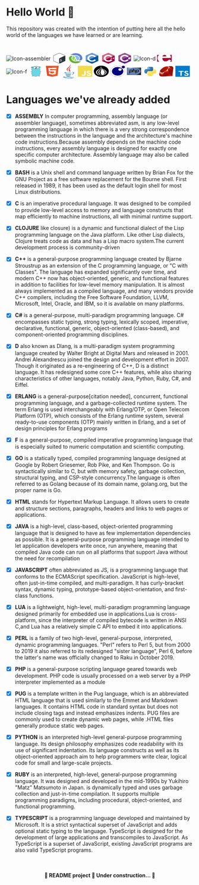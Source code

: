 # **Hello World 👋** #
This repository was created with the intention of putting here all the hello world of the languages we have learned or are learning.

#
<div style="display: inline_block">
<img align="center" alt="Icon-assembler" height="30" width="45" src="https://i.ibb.co/1q9tzCt/378px-Netwide-Assembler-svg.png">

<img align="center" alt="Icon-bash" height="30" width="40" src="https://raw.githubusercontent.com/devicons/devicon/master/icons/bash/bash-original.svg">

<img align="center" alt="Icon-clojure" height="30" width="40" src="https://raw.githubusercontent.com/devicons/devicon/master/icons/clojure/clojure-original.svg">

<img align="center" alt="Icon-c" height="30" width="40" src="https://raw.githubusercontent.com/devicons/devicon/master/icons/c/c-original.svg">

<img align="center" alt="Icon-c++" height="30" width="40" src="https://raw.githubusercontent.com/devicons/devicon/master/icons/cplusplus/cplusplus-original.svg">

<img align="center" alt="Icon-csharp" height="30" width="40" src="https://raw.githubusercontent.com/devicons/devicon/master/icons/csharp/csharp-original.svg">

<img align="center" alt="Icon-d" height="30" width="40" src="https://upload.wikimedia.org/wikipedia/commons/thumb/2/24/D_Programming_Language_logo.svg/1013px-D_Programming_Language_logo.svg.png">

<img align="center" alt="Icon-erlang" height="30" width="40" src="https://raw.githubusercontent.com/devicons/devicon/master/icons/erlang/erlang-original.svg">

<img align="center" alt="Icon-f" height="30" width="40" src="https://upload.wikimedia.org/wikipedia/commons/thumb/b/b8/Fortran_logo.svg/180px-Fortran_logo.svg.png">

<img align="center" alt="Icon-go" height="30" width="40" src="https://raw.githubusercontent.com/devicons/devicon/master/icons/go/go-original.svg">

<img align="center" alt="Icon-HTML" height="30" width="40" src="https://raw.githubusercontent.com/devicons/devicon/master/icons/html5/html5-original.svg">

<img align="center" alt="Icon-Java" height="40" width="40" src="https://raw.githubusercontent.com/devicons/devicon/master/icons/java/java-original.svg">

<img align="center" alt="Icon-JS" height="30" width="40" src="https://raw.githubusercontent.com/devicons/devicon/master/icons/javascript/javascript-plain.svg">

<img align="center" alt="Icon-perl" height="30" width="40" src="https://raw.githubusercontent.com/devicons/devicon/master/icons/perl/perl-plain.svg">

<img align="center" alt="Icon-lua" height="30" width="40" src="https://raw.githubusercontent.com/devicons/devicon/master/icons/lua/lua-plain.svg">

<img align="center" alt="Icon-PHP" height="40" width="40" src="https://raw.githubusercontent.com/devicons/devicon/master/icons/php/php-original.svg">

<img align="center" alt="Icon-PYTHON" height="30" width="40" src="https://raw.githubusercontent.com/devicons/devicon/master/icons/python/python-original.svg">

<img align="center" alt="Icon-Ruby" height="30" width="40" src="https://raw.githubusercontent.com/devicons/devicon/master/icons/ruby/ruby-original.svg">

<img align="center" alt="Icon-Typescript" height="30" width="40" src="https://raw.githubusercontent.com/devicons/devicon/master/icons/typescript/typescript-original.svg">

</div>

# 


# Languages we've already added #

- [x] **ASSEMBLY**
In computer programming, assembly language (or assembler language), sometimes abbreviated asm, is any low-level programming language in which there is a very strong correspondence between the instructions in the language and the architecture's machine code instructions.Because assembly depends on the machine code instructions, every assembly language is designed for exactly one specific computer architecture. Assembly language may also be called symbolic machine code.


- [x] **BASH**
is a Unix shell and command language written by Brian Fox for the GNU Project as a free software replacement for the Bourne shell. First released in 1989, it has been used as the default login shell for most Linux distributions.


- [x] **C** 
is an imperative procedural language. It was designed to be compiled to provide low-level access to memory and language constructs that map efficiently to machine instructions, all with minimal runtime support.


- [x] **CLOJURE**
like closure) is a dynamic and functional dialect of the Lisp programming language on the Java platform. Like other Lisp dialects, Clojure treats code as data and has a Lisp macro system.The current development process is community-driven


- [x] **C++**
is a general-purpose programming language created by Bjarne Stroustrup as an extension of the C programming language, or "C with Classes". The language has expanded significantly over time, and modern C++ now has object-oriented, generic, and functional features in addition to facilities for low-level memory manipulation. It is almost always implemented as a compiled language, and many vendors provide C++ compilers, including the Free Software Foundation, LLVM, Microsoft, Intel, Oracle, and IBM, so it is available on many platforms.


- [x] **C#**
is a general-purpose, multi-paradigm programming language. C# encompasses static typing, strong typing, lexically scoped, imperative, declarative, functional, generic, object-oriented (class-based), and component-oriented programming disciplines.


- [x] **D**
also known as Dlang, is a multi-paradigm system programming language created by Walter Bright at Digital Mars and released in 2001. Andrei Alexandrescu joined the design and development effort in 2007. Though it originated as a re-engineering of C++, D is a distinct language. It has redesigned some core C++ features, while also sharing characteristics of other languages, notably Java, Python, Ruby, C#, and Eiffel.


- [x] **ERLANG**
is a general-purpose[citation needed], concurrent, functional programming language, and a garbage-collected runtime system. The term Erlang is used interchangeably with Erlang/OTP, or Open Telecom Platform (OTP), which consists of the Erlang runtime system, several ready-to-use components (OTP) mainly written in Erlang, and a set of design principles for Erlang programs


- [x] **F**
is a general-purpose, compiled imperative programming language that is especially suited to numeric computation and scientific computing.


- [x] **GO**
is a statically typed, compiled programming language designed at Google by Robert Griesemer, Rob Pike, and Ken Thompson. Go is syntactically similar to C, but with memory safety, garbage collection, structural typing, and CSP-style concurrency.The language is often referred to as Golang because of its domain name, golang.org, but the proper name is Go.


- [x] **HTML**
stands for Hypertext Markup Language. It allows users to create and structure sections, paragraphs, headers and links to web pages or applications. 

- [x] **JAVA**
is a high-level, class-based, object-oriented programming language that is designed to have as few implementation dependencies as possible. It is a general-purpose programming language intended to let application developers write once, run anywhere, meaning that compiled Java code can run on all platforms that support Java without the need for recompilation

- [x] **JAVASCRIPT**
often abbreviated as JS, is a programming language that conforms to the ECMAScript specification. JavaScript is high-level, often just-in-time compiled, and multi-paradigm. It has curly-bracket syntax, dynamic typing, prototype-based object-orientation, and first-class functions.


- [x] **LUA**
is a lightweight, high-level, multi-paradigm programming language designed primarily for embedded use in applications.Lua is cross-platform, since the interpreter of compiled bytecode is written in ANSI C,and Lua has a relatively simple C API to embed it into applications.


- [x] **PERL**
is a family of two high-level, general-purpose, interpreted, dynamic programming languages. "Perl" refers to Perl 5, but from 2000 to 2019 it also referred to its redesigned "sister language", Perl 6, before the latter's name was officially changed to Raku in October 2019.


- [x] **PHP**
 is a general-purpose scripting language geared towards web development.
 PHP code is usually processed on a web server by a PHP interpreter implemented as a module


- [x] **PUG**
is a template written in the Pug language, which is an abbreviated HTML language that is used similarly to the Emmet and Markdown languages. It contains HTML code in standard syntax but does not include closing tags and instead emphasizes indents. PUG files are commonly used to create dynamic web pages, while .HTML files generally produce static web pages.


- [x] **PYTHON**
is an interpreted high-level general-purpose programming language. Its design philosophy emphasizes code readability with its use of significant indentation. Its language constructs as well as its object-oriented approach aim to help programmers write clear, logical code for small and large-scale projects.


- [x] **RUBY**
is an interpreted, high-level, general-purpose programming language. It was designed and developed in the mid-1990s by Yukihiro "Matz" Matsumoto in Japan.
is dynamically typed and uses garbage collection and just-in-time compilation. It supports multiple programming paradigms, including procedural, object-oriented, and functional programming.


- [x] **TYPESCRIPT**
is a programming language developed and maintained by Microsoft. It is a strict syntactical superset of JavaScript and adds optional static typing to the language. TypeScript is designed for the development of large applications and transcompiles to JavaScript. As TypeScript is a superset of JavaScript, existing JavaScript programs are also valid TypeScript programs.

<br>
<h4 align="center"> 🚧 README project 🚀 Under construction... 🚧</h4>